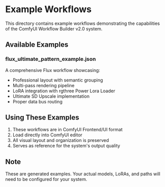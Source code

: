 # Example Workflows

This directory contains example workflows demonstrating the capabilities of the ComfyUI Workflow Builder v2.0 system.

## Available Examples

### flux_ultimate_pattern_example.json
A comprehensive Flux workflow showcasing:
- Professional layout with semantic grouping
- Multi-pass rendering pipeline
- LoRA integration with rgthree Power Lora Loader
- Ultimate SD Upscale implementation
- Proper data bus routing

## Using These Examples

1. These workflows are in ComfyUI Frontend/UI format
2. Load directly into ComfyUI editor
3. All visual layout and organization is preserved
4. Serves as reference for the system's output quality

## Note
These are generated examples. Your actual models, LoRAs, and paths will need to be configured for your system.